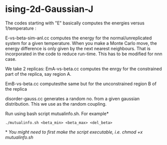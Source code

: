 ising-2d-Gaussian-J
===================
The codes starting with "E"  basically computes the energies versus 1/temperature : 

E-vs-beta-sim-anl.cc computes the energy for the normal/unreplicated system for a given temperature. When you make a Monte Carlo move, the energy difference is only given by the next nearest neighbours. That is incorporated in the code to reduce run-time. This has to be modified for nnn case.


We take 2 replicas: EmA-vs-beta.cc computes the enrgy for the constrained part of the replica, say region A. 

EmB-vs-beta.cc computesthe same but for the unconstrained region B of the replica

disorder-gauss.cc generates a random no. from a given gaussian distribution. This we use as the random coupling.

Run using bash script mutualinfo.sh. For example\*

`./mutualinfo.sh <beta_min> <beta_max> <del_beta> `

\* *You might need to first make the script executable, i.e. chmod +x mutualinfo.sh*

